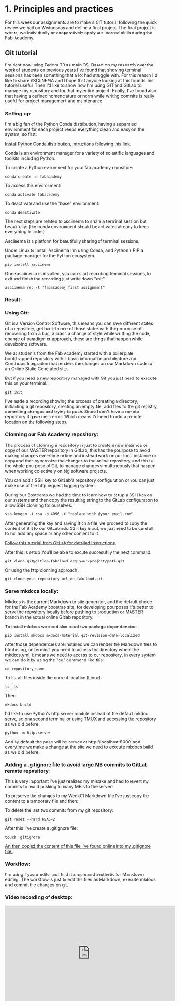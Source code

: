# 	1. Principles and practices

For this week our assignments are to make a GIT tutorial following the quick review we had on Wednesday and define a final project. The final project is where, we individually or cooperatively apply our learned skills during the Fab-Academy.



## Git tutorial

I'm right now using Fedora 33 as main OS. Based on my research over the work of students on previous years I've found that showing terminal sessions has been something that a lot had struggle with. For this reason I'd like to share ASCIINEMA and I hope that anyone looking at this founds this tutorial useful. Then I'd like to show how I'm using GIT and GitLab to manage my repository and for that my entire project. Finally, I've found also that having a defined nomenclature or norm while writing commits is really useful for project management and maintenance.



### Setting up:

I'm a big fan of the Python Conda distribution, having a separated environment for each project keeps everything clean and easy on the system, so first:

[Install Python Conda distribution, intructions following this link.](https://docs.conda.io/projects/conda/en/latest/user-guide/install/ "Follow this tutorial")

Conda is an environment manager for a variety of scientific languages and toolkits including Python.

To create a Python evironment for your fab academy repository:
```
conda create -n fabacademy
```
To access this environment:
```
conda activate fabacademy
```
To deactivate and use the "base" environment:
```
conda deactivate
```
The next steps are related to asciinema to share a terminal session but beautifully:
(the conda environment should be activated already to keep everything in order)

Asciinema is a platform for beautifully sharing of terminal sessions.

Under Linux to install Asciinema I'm using Conda, and Python's PIP a package manager for the Python ecosystem.
```
pip install asciinema
```
Once asciinema is installed, you can start recording terminal sessions, to exit and finish the recording just write down "exit"
```
asciinema rec -t "fabacademy first assignment"
```



### Result:

<script id="asciicast-vzb1DXZk5KdnGWwGl1PL9mJt6" src="https://asciinema.org/a/vzb1DXZk5KdnGWwGl1PL9mJt6.js" async data-autoplay="true" data-size="medium" data-loop=1 data-t=23 data-speed=2  data-rows=10></script>



### Using Git:

Git is a Version Control Software, this means you can save different states of a repository, get back to one of those states with the pourpose of recovering from a bug, a crash a change of style while writting the code, change of paradigm or approach, these are things that happen while developing software.

We as students from the Fab Academy started with a boilerplate bootstrapped repository with a basic information architecture and Continuos Integration that renders the changes on our Markdown code to an Online Static Generated site.

But if you need a new repository managed with Git you just need to execute this on your terminal:
```
git init
```
I've made a recording showing the process of creating a directory, initianting a git repository, creating an empty file, add files to the git registry, commiting changes and trying to push. Since I don't have a remote repository it gave me a error. Which means I'd need to add a remote location on the following steps.

<script id="asciicast-QRUGeTxDm9O8XSR2KMVx7SHHE" src="https://asciinema.org/a/QRUGeTxDm9O8XSR2KMVx7SHHE.js"  data-autoplay="true" data-size="medium" data-loop=1 data-t=23 data-speed=2  data-rows=10></script>



### Clonning our Fab Academy repository:

The process of clonning a repository is just to create a new instance or copy of our MASTER repository in GitLab, this has the pourpose to avoid making changes everytime online and instead work on our local instance or copy and then syncronize the changes to the online repository, and this is the whole pourpose of Git, to manage changes simultaneously that happen when working colectively on big software projects.

You can add a SSH key to GitLab's repository configuration or you can just make use of the http request logging system.

During our Bootcamp we had the time to learn how to setup a SSH key on our systems and then copy the resulting string to the GitLab configuration to allow SSH clonning for ourselves.
```
ssh-keygen -t rsa -b 4096 -C "replace_with_@your_email.com"
```
After generating the key and saving it on a file, we proceed to copy the content of it it to our GitLab add SSH key input, we just need to be carefull to not add any space or any other content to it.

[Follow this tutorial from GitLab for detailed instructions.](https://docs.gitlab.com/ee/ssh/ "Follow this tutorial from GitLab.")

After this is setup You'll be able to excute succesuflly the next command:
```
git clone git@gitlab.fabcloud.org:your/project/path.git
```
Or using the http clonning approach:
```
git clone your_repository_url_on_fabcloud.git
```



### Serve mkdocs locally:

Mkdocs is the current Markdown to site generator, and the default choice for the Fab Academy boostrap site, for developing pourposes it's better to serve the repository locally before pushing to production or MASTER branch in the actual online Gitlab repository.

To install mkdocs we need also need two package dependencies:
```
pip install mkdocs mkdocs-material git-revision-date-localized
```
After those dependencies are installed we can render the Markdown files to html using, on terminal you need to access the directory where the mkdocs.yml, it means we need to access to our repository, in every system we can do it by using the "cd" command like this:
```
cd repository_name
```
To list all files inside the current location (Linux):
```
ls -ls
```
Then:
```
mkdocs build
```
I'd like to use Python's http server module instead of the default mkdoc serve, so ona second terminal or using TMUX and accessing the repository as we did before:
```
python -m http.server
```
And by default the page will be served at http://localhost:8000, and everytime we make a change at the site we need to execute mkdocs build as we did before.



### Adding a .gitignore file to avoid large MB commits to GitLab remote repository:

This is very important I've just realized my mistake and had to revert my commits to avoid pushing to many MB's to the server:

To preserve the changes to my Week01 Markdown file I've just copy the content to a temporary file and then:

To delete the last two commits from my git repository:
```
git reset --hard HEAD~2
```
After this I've create a .gitignore file:
```
touch .gitignore
```
[An then copied the content of this file I've found online into my .gitignore file.](https://github.com/mkdocs/mkdocs/blob/master/.gitignore "Follow this link")



### Workflow:

I'm using Typora editor as I find it simple and aesthetic for Markdown editing.
The workflow is just to edit the files as Markdown, execute mkdocs and commit the changes on git.



### Video recording of desktop:

<iframe width="560" height="315" src="https://www.youtube.com/embed/EGWqjWqaV7M" frameborder="0" allow="accelerometer; autoplay; clipboard-write; encrypted-media; gyroscope; picture-in-picture" allowfullscreen></iframe>